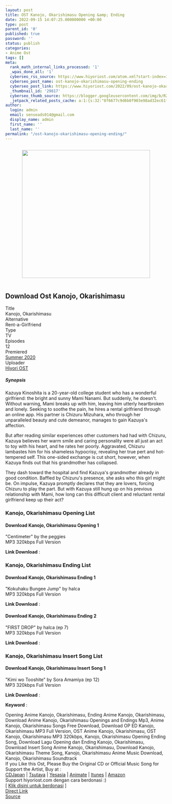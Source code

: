 ```yaml
---
layout: post
title: OST Kanojo, Okarishimasu Opening &amp; Ending
date: 2022-09-15 14:07:25.000000000 +00:00
type: post
parent_id: '0'
published: true
password: ''
status: publish
categories:
- Anime Ost
tags: []
meta:
  rank_math_internal_links_processed: '1'
  _wpas_done_all: '1'
  cyberseo_rss_source: https://www.hiyoriost.com/atom.xml?start-index=1
  cyberseo_post_name: ost-kanojo-okarishimasu-opening-ending
  cyberseo_post_link: https://www.hiyoriost.com/2022/09/ost-kanojo-okarishimasu-opening-ending.html
  _thumbnail_id: '29817'
  cyberseo_thumb_source: https://blogger.googleusercontent.com/img/b/R29vZ2xl/AVvXsEjYISlzA4ZYgW36y5htucC8b32csF3VfCtpQaYutkrn7LLxLdJmcoEZy6BTIn9qUP0FsckBhdV5SkJSPgqVW9lZYgMTVrFuWLkEyhpm0eirP9Vb2bTcRalkcDXDUwKIkeKq8h97k7ZXjYhb2r5R4t3GDOLZQZcEkqrU3npxVayI_scTRuyhWnKfjHiy/s400/bx113813-UCgSIGyWvLgl.jpg
  _jetpack_related_posts_cache: a:1:{s:32:"8f6677c9d6b0f903e98ad32ec61f8deb";a:2:{s:7:"expires";i:1663294074;s:7:"payload";a:3:{i:0;a:1:{s:2:"id";i:28395;}i:1;a:1:{s:2:"id";i:28095;}i:2;a:1:{s:2:"id";i:28193;}}}}
author:
  login: admin
  email: senseads014@gmail.com
  display_name: admin
  first_name: ''
  last_name: ''
permalink: "/ost-kanojo-okarishimasu-opening-ending/"
---
```

<div class="separator" style="clear: both"><a href="https://blogger.googleusercontent.com/img/b/R29vZ2xl/AVvXsEjYISlzA4ZYgW36y5htucC8b32csF3VfCtpQaYutkrn7LLxLdJmcoEZy6BTIn9qUP0FsckBhdV5SkJSPgqVW9lZYgMTVrFuWLkEyhpm0eirP9Vb2bTcRalkcDXDUwKIkeKq8h97k7ZXjYhb2r5R4t3GDOLZQZcEkqrU3npxVayI_scTRuyhWnKfjHiy/s638/bx113813-UCgSIGyWvLgl.jpg" style="display: block;padding: 1em 0;text-align: center"><img alt border="0" data-original-height="638" data-original-width="460" height="400" src="{{ site.baseurl }}/assets/2022/09/bx113813-UCgSIGyWvLgl.jpg" /></a></div>
<div class="judulanime">
<h2>Download Ost Kanojo, Okarishimasu</h2>
</div>
<div class="bunkz">
<div class="lepz">Title </div>
<div class="rigz">Kanojo, Okarishimasu</div>
</div>
<div class="bunkz">
<div class="lepz">Alternative </div>
<div class="rigz">Rent-a-Girlfriend</div>
</div>
<div class="bunkz">
<div class="lepz">Type </div>
<div class="rigz">TV</div>
</div>
<div class="bunkz">
<div class="lepz">Episodes </div>
<div class="rigz">12</div>
</div>
<div class="bunkz">
<div class="lepz">Premiered </div>
<div class="rigz"><a href="https://www.hiyoriost.com/search/label/Summer 2020" target="_blank" rel="noopener">Summer 2020</a></div>
</div>
<div class="bunkz">
<div class="lepz">Uploader </div>
<div class="rigz"><a href="https://www.hiyoriost.com/">Hiyori OST</a></div>
</div>
<div class="sinopsis">
<h5>Synopsis</h5>
</div>
<div class="deskripsi">
<p>Kazuya Kinoshita is a 20-year-old college student who has a wonderful girlfriend: the bright and sunny Mami Nanami. But suddenly, he doesn't. Without warning, Mami breaks up with him, leaving him utterly heartbroken and lonely. Seeking to soothe the pain, he hires a rental girlfriend through an online app. His partner is Chizuru Mizuhara, who through her unparalleled beauty and cute demeanor, manages to gain Kazuya's affection.</p>
<p>But after reading similar experiences other customers had had with Chizuru, Kazuya believes her warm smile and caring personality were all just an act to toy with his heart, and he rates her poorly. Aggravated, Chizuru lambastes him for his shameless hypocrisy, revealing her true pert and hot-tempered self. This one-sided exchange is cut short, however, when Kazuya finds out that his grandmother has collapsed.</p>
<p>They dash toward the hospital and find Kazuya's grandmother already in good condition. Baffled by Chizuru's presence, she asks who this girl might be. On impulse, Kazuya promptly declares that they are lovers, forcing Chizuru to play the part. But with Kazuya still hung up on his previous relationship with Mami, how long can this difficult client and reluctant rental girlfriend keep up their act?</p>
</div>
<div class="listz">
<h3>Kanojo, Okarishimasu Opening List</h3>
</div>
<div class="listz3">
<div class="listz1">
<h4>Download Kanojo, Okarishimasu Opening 1</h4>
</div>
<div class="listz2">"Centimeter" by the peggies<br />MP3 320kbps Full Version
<p><b>Link Download</b> : </p>
<div class="dbox-list">
<div class="rigzz"></div>
<div class="lepzz"></div>
</div>
</div>
</div>
<div class="listz">
<h3>Kanojo, Okarishimasu Ending List</h3>
</div>
<div class="listz3">
<div class="listz1">
<h4>Download Kanojo, Okarishimasu Ending 1</h4>
</div>
<div class="listz2">"Kokuhaku Bungee Jump" by halca<br />MP3 320kbps Full Version
<p><b>Link Download</b> : </p>
<div class="dbox-list">
<div class="rigzz"></div>
<div class="lepzz"></div>
</div>
</div>
</div>
<div class="listz3">
<div class="listz1">
<h4>Download Kanojo, Okarishimasu Ending 2</h4>
</div>
<div class="listz2">"FIRST DROP" by halca (ep 7)<br />MP3 320kbps Full Version
<p><b>Link Download</b> : </p>
<div class="dbox-list">
<div class="rigzz"></div>
<div class="lepzz"></div>
</div>
</div>
</div>
<div class="listz">
<h3>Kanojo, Okarishimasu Insert Song List</h3>
</div>
<div class="listz3">
<div class="listz1">
<h4>Download Kanojo, Okarishimasu Insert Song 1</h4>
</div>
<div class="listz2">"Kimi wo Tooshite" by Sora Amamiya (ep 12)<br />MP3 320kbps Full Version
<p><b>Link Download</b> : </p>
<div class="dbox-list">
<div class="rigzz"></div>
<div class="lepzz"></div>
</div>
</div>
</div>
<p><b>Keyword</b> :
<div class="tagser">Opening Anime Kanojo, Okarishimasu, Ending Anime Kanojo, Okarishimasu, Download Anime Kanojo, Okarishimasu Openings and Endings Mp3, Anime Kanojo, Okarishimasu Songs Free Download, Download OP ED Kanojo, Okarishimasu MP3 Full Version, OST Anime Kanojo, Okarishimasu, OST Kanojo, Okarishimasu MP3 320kbps, Kanojo, Okarishimasu Opening Ending Song, Download Lagu Opening dan Ending Kanojo, Okarishimasu, Download Insert Song Anime Kanojo, Okarishimasu, Download Kanojo, Okarishimasu Theme Song, Kanojo, Okarishimasu Anime Music Download, Kanojo, Okarishimasu Soundtrack</div>
<div class="buycd">If you Like this Ost, Please Buy the Original CD or Official Music Song for Support the Artist, Buy at : <br /><a href="https://www.cdjapan.co.jp/" target="_blank" rel="noopener">CDJapan</a> | <a href="https://shop.tsutaya.co.jp/" target="_blank" rel="noopener">Tsutaya</a> | <a href="https://www.yesasia.com/" target="_blank" rel="noopener">Yesasia</a> | <a href="https://www.animate-onlineshop.jp/" target="_blank" rel="noopener">Animate</a> | <a href="https://www.apple.com/jp/itunes" target="_blank" rel="noopener">Itunes</a> | <a href="https://amazon.co.jp/" target="_blank" rel="noopener">Amazon</a>
</div>
<div class="buycd">Support hiyoriost.com dengan cara berdonasi :)<br />[ <a href="https://www.hiyoriost.com/p/donate.html" target="_blank" rel="noopener">Klik disini untuk berdonasi</a> ]</div>
<div class="divbtn"> <a href="https://handymansurrender.com/fihup8buzv?key=94550f7ce39444073321dde3b8782f97" class="btn"><i class="fa fa-download"></i> Direct Link</a> <br /><a href="https://www.hiyoriost.com/2022/09/ost-kanojo-okarishimasu-opening-ending.html">Source</a> </div>

